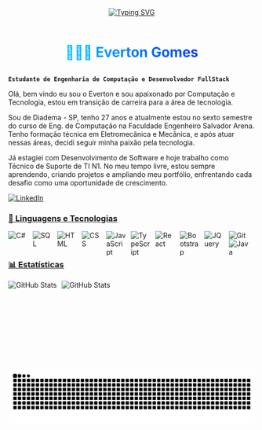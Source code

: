 <div align="center">
  <a href="https://git.io/typing-svg">
    <img src="https://readme-typing-svg.demolab.com?font=Fira+Code&weight=500&size=32&pause=1000&color=00BFFF&center=true&vCenter=true&random=false&width=524&lines=%E2%8A%B9+Bem+Vindo+ao+meu+perfil+%E2%8A%B9+" alt="Typing SVG">
  </a>
</div>

<img align="center" alt="" src="./src/header-gif.gif">

<h1 align="center" style="color: #0ff; background: linear-gradient(90deg, #0ff, #00f);
  -webkit-background-clip: text; -webkit-text-fill-color: transparent;">
  👨🏼‍💻 <strong>Everton Gomes</strong>

 </p> 
  
</h1>


**`Estudante de Engenharia de Computação e Desenvolvedor FullStack`**

Olá, bem vindo eu sou o Everton e sou apaixonado por Computação e Tecnologia, estou em transição de carreira para a área de tecnologia.

Sou de Diadema - SP, tenho 27 anos e atualmente estou no sexto semestre do curso de Eng. de Computação na Faculdade Engenheiro Salvador Arena. Tenho formação técnica em Eletromecânica e Mecânica, e após atuar nessas áreas, decidi seguir minha paixão pela tecnologia.

Já estagiei com Desenvolvimento de Software e hoje trabalho como Técnico de Suporte de TI N1. No meu tempo livre, estou sempre aprendendo, criando projetos e ampliando meu portfólio, enfrentando cada desafio como uma oportunidade de crescimento.


<p align="left">
   <a href="https://www.linkedin.com/in/everton-lima-gomes/">
        <img 
            alt="LinkedIn" 
            title="Meu LinkedIn!" 
            src="https://custom-icon-badges.demolab.com/github/followers/EvertonLG?color=236ad3&labelColor=1155ba&style=for-the-badge&logo=testelink&label=Linkedin&logoColor=white"
       
    
</p>

### 🤖 Linguagens e Tecnologias
<img 
    align="left" 
    alt="C#"
    title="C Sharp" 
    width="40px" 
    style="padding-right: 10px;" 
    src= "https://cdn.jsdelivr.net/gh/devicons/devicon@latest/icons/csharp/csharp-original.svg"
/>
     
 <img 
    align="left" 
    alt="SQL"
    title="SQL" 
    width="40px" 
    style="padding-right: 10px;" 
    src= "https://cdn.jsdelivr.net/gh/devicons/devicon@latest/icons/azuresqldatabase/azuresqldatabase-original.svg" />
          
         

<img 
    align="left" 
    alt="HTML"
    title="HTML" 
    width="40px" 
    style="padding-right: 10px;" 
    src="https://cdn.jsdelivr.net/gh/devicons/devicon@latest/icons/html5/html5-original.svg" 
/>
<img 
    align="left" 
    alt="CSS" 
    title="CSS"
    width="40px" 
    style="padding-right: 10px;" 
    src="https://cdn.jsdelivr.net/gh/devicons/devicon@latest/icons/css3/css3-original.svg" 
/>
<img 
    align="left" 
    alt="JavaScript" 
    title="JavaScript"
    width="40px" 
    style="padding-right: 10px;" 
    src="https://cdn.jsdelivr.net/gh/devicons/devicon@latest/icons/javascript/javascript-original.svg" 
/>
<img 
    align="left" 
    alt="TypeScript"
    title="TypeScript" 
    width="40px" 
    style="padding-right: 10px;" 
    src="https://cdn.jsdelivr.net/gh/devicons/devicon@latest/icons/typescript/typescript-original.svg" 
/>
<img 
    align="left" 
    alt="React"
    title="React" 
    width="40px" 
    style="padding-right: 10px;" 
    src="https://cdn.jsdelivr.net/gh/devicons/devicon@latest/icons/react/react-original.svg" 
/>

<img 
    align="left" 
    alt="Bootstrap"
    title="Bootstrap" 
    width="40px" 
    style="padding-right: 10px;" 
    src="https://cdn.jsdelivr.net/gh/devicons/devicon@latest/icons/bootstrap/bootstrap-original.svg" 
/>

<img 
    align="left" 
    alt="JQuery" 
    title="JQuery"
    width="40px" 
    style="padding-right: 10px;" 
    src="https://cdn.jsdelivr.net/gh/devicons/devicon@latest/icons/jquery/jquery-original.svg" 
/>
<img 
    align="left" 
    alt="Git" 
    title="Git"
    width="40px" 
    style="padding-right: 10px;" 
    src="https://cdn.jsdelivr.net/gh/devicons/devicon@latest/icons/git/git-original.svg" 
/>
<img 
    align="left" 
    alt="Java" 
    title="Java"
    width="40px" 
    style="padding-right: 10px;" 
    src= "https://cdn.jsdelivr.net/gh/devicons/devicon@latest/icons/java/java-original.svg" 
    />
         

<br/>
<br/>

### 📊 Estatísticas
  <img
  align="left" 
      alt="GitHub Stats" 
      height="180" 
        style="padding-right: 10px;"
src="https://github-readme-stats.vercel.app/api?username=EvertonLG&show_icons=true&theme=tokyonight&include_all_commits=true&locale=pt-br"
  />
<img 
      align="left" 
      alt="GitHub Stats" 
      height="180" 
        style="padding-right: 10px;" 
      src="https://github-readme-stats.vercel.app/api/top-langs/?username=evertonlg&theme=tokyonight&layout=compact&custom_title=Tecnologias&langs_count=7" 
  />
</p>
<picture align="center">
  <source media="(prefers-color-scheme: dark)" srcset="https://raw.githubusercontent.com/EvertonLG/EvertonLG/output/github-contribution-grid-snake-dark.svg">
  <source media="(prefers-color-scheme: light)" srcset="https://raw.githubusercontent.com/EvertonLG/EvertonLG/output/github-contribution-grid-snake-dark.svg">
  <img align="center" alt="github contribution grid snake animation" src="https://raw.githubusercontent.com/EvertonLG/EvertonLG/output/github-contribution-grid-snake.svg">
</picture>
